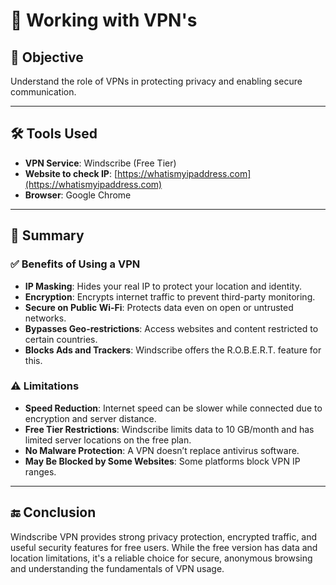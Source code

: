 # 🔐 Working with VPN's

## 🎯 Objective
Understand the role of VPNs in protecting privacy and enabling secure communication.

---

## 🛠️ Tools Used
- **VPN Service**: Windscribe (Free Tier)
- **Website to check IP**: [https://whatismyipaddress.com](https://whatismyipaddress.com)
- **Browser**: Google Chrome

---

## 📘 Summary

### ✅ Benefits of Using a VPN
- **IP Masking**: Hides your real IP to protect your location and identity.
- **Encryption**: Encrypts internet traffic to prevent third-party monitoring.
- **Secure on Public Wi-Fi**: Protects data even on open or untrusted networks.
- **Bypasses Geo-restrictions**: Access websites and content restricted to certain countries.
- **Blocks Ads and Trackers**: Windscribe offers the R.O.B.E.R.T. feature for this.

### ⚠️ Limitations
- **Speed Reduction**: Internet speed can be slower while connected due to encryption and server distance.
- **Free Tier Restrictions**: Windscribe limits data to 10 GB/month and has limited server locations on the free plan.
- **No Malware Protection**: A VPN doesn’t replace antivirus software.
- **May Be Blocked by Some Websites**: Some platforms block VPN IP ranges.

---

## 🔚 Conclusion

Windscribe VPN provides strong privacy protection, encrypted traffic, and useful security features for free users. While the free version has data and location limitations, it's a reliable choice for secure, anonymous browsing and understanding the fundamentals of VPN usage.

